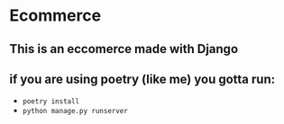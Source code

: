 # Ecommerce 

## This is an eccomerce made with Django

## if you are using poetry (like me) you gotta run:

- ```poetry install```
- ```python manage.py runserver```
